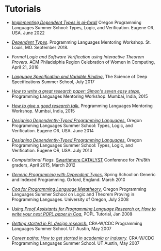Tutorials
=========

* [*Implementing Dependent Types in pi-forall*](https://www.cs.uoregon.edu/research/summerschool/summer22)
  Oregon Programming Languages Summer School: Types, Logic,
  and Verification.
  Eugene OR, USA. June 2022


* [*Dependent Types*](http://github.com/sweirich/dth/).
   Programming Languages Mentoring Workshop. St. Louis, MO. September 2018.

* *Formal Logic and Software Verification using Interactive Theorem Provers*.
  ACM Philadelphia Region Celebration of Women in Computing, April 21, 2018

* [*Language Specification and Variable Binding.*](https://deepspec.org/event/dsss17/lecture_weirich.html)
  The Science of Deep Specifications Summer School, July 2017

* [*How to write a great research paper: Simon's seven easy steps.*](talks/plmw15-writing-skills.pdf)
  Programming Languages Mentoring Workshop. Mumbai, India, 2015

* [*How to give a good research talk.*](talks/plmw15-giving-a-talk.pdf)
  Programming Languages Mentoring Workshop. Mumbai, India, 2015

* [*Designing Dependently-Typed Programming Languages.*](https://www.cs.uoregon.edu/research/summerschool/summer14/curriculum.html)
  Oregon Programming Languages Summer School: Types, Logic,
  and Verification.
  Eugene OR, USA. June 2014

* [*Designing Dependently-Typed Programming Languages.*](https://www.cs.uoregon.edu/research/summerschool/summer13/curriculum.html)
  Oregon Programming Languages Summer School: Types, Logic,
  and Verification. Eugene OR, USA. July 2013

* *Computational Flags.*
   [Swarthmore CATALYST](http://www.sccs.swarthmore.edu/org/catalyst/) Conference for 7th/8th graders, April 2015, March 2012

* [*Generic Programming with Dependent Types.*](http://www.seas.upenn.edu/~sweirich/ssgip/)
  Spring School on Generic and Indexed Programming.
  Oxford, England. March 2010

* [*Coq for Programming Language Metatheory.*](http://www.cs.uoregon.edu/research/summerschool/summer08/)
  Oregon Programming Languages Summer School on Logic and
  Theorem Proving in Programming Languages.
  University of Oregon, July 2008


* [*Using Proof Assistants for Programming
  Language Research or, How to write your next POPL paper in Coq.*](http://www.cis.upenn.edu/~plclub/popl08-tutorial/)
  POPL Tutorial, Jan 2008

* [*Getting started in PL design research.*](http://www.cs.utexas.edu/users/mckinley/pl-summer-2007/presentations/session3/SW-CRA-PL-Design.ppt)
  CRA-W/CDC Programming Languages Summer School. UT Austin, May 2007

* [*Career paths: How to get started in academia or industry.*](http://www.cs.utexas.edu/users/mckinley/pl-summer-2007/presentations/session6/CareerPathsStephanie050707.ppt)
  CRA-W/CDC Programming Languages Summer School. UT Austin, May 2007
